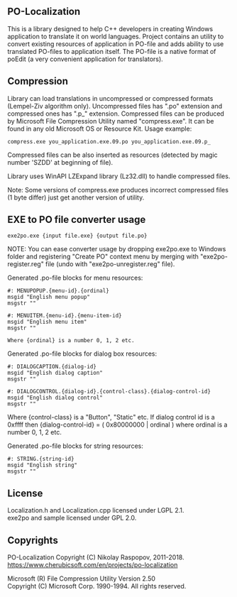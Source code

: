  PO-Localization
-----------------

This is a library designed to help C++ developers in creating Windows
application to translate it on world languages. Project contains an
utility to convert existing resources of application in PO-file and
adds ability to use translated PO-files to application itself.
The PO-file is a native format of poEdit (a very convenient application
for translators).

 Compression
-------------

Library can load translations in uncompressed or compressed formats
(Lempel-Ziv algorithm only). Uncompressed files has ".po" extension and
compressed ones has ".p_" extension. Compressed files can be produced
by Microsoft File Compression Utility named "compress.exe". It can be
found in any old Microsoft OS or Resource Kit. Usage example:

	compress.exe you_application.exe.09.po you_application.exe.09.p_

Compressed files can be also inserted as resources (detected by magic
number 'SZDD' at beginning of file).

Library uses WinAPI LZExpand library (Lz32.dll) to handle compressed
files.

Note: Some versions of compress.exe produces incorrect compressed files
(1 byte differ) just get another version of utility.

 EXE to PO file converter usage
--------------------------------

	exe2po.exe {input file.exe} {output file.po}

NOTE: You can ease converter usage by dropping exe2po.exe to Windows folder
and registering "Create PO" context menu by merging with "exe2po-register.reg"
file (undo with "exe2po-unregister.reg" file).

Generated .po-file blocks for menu resources:

	#: MENUPOPUP.{menu-id}.{ordinal}
	msgid "English menu popup"
	msgstr ""

	#: MENUITEM.{menu-id}.{menu-item-id}
	msgid "English menu item"
	msgstr ""

	Where {ordinal} is a number 0, 1, 2 etc.

Generated .po-file blocks for dialog box resources:

	#: DIALOGCAPTION.{dialog-id}
	msgid "English dialog caption"
	msgstr ""

	#: DIALOGCONTROL.{dialog-id}.{control-class}.{dialog-control-id}
	msgid "English dialog control"
	msgstr ""

Where {control-class} is a "Button", "Static" etc.
If dialog control id is a 0xffff then {dialog-control-id} = ( 0x80000000 | ordinal ) where ordinal is a number 0, 1, 2 etc.

Generated .po-file blocks for string resources:

	#: STRING.{string-id}
	msgid "English string"
	msgstr ""

 License
---------

Localization.h and Localization.cpp licensed under LGPL 2.1. \
exe2po and sample licensed under GPL 2.0.

 Copyrights
------------

PO-Localization
Copyright (C) Nikolay Raspopov, 2011-2018. \
https://www.cherubicsoft.com/en/projects/po-localization

Microsoft (R) File Compression Utility Version 2.50 \
Copyright (C) Microsoft Corp. 1990-1994. All rights reserved.
